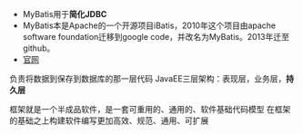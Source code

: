 - MyBatis用于**简化JDBC**
- MyBatis本是Apache的一个开源项目iBatis，2010年这个项目由apache software foundation迁移到google code，并改名为MyBatis。2013年迁至github。
- [官网](https://mybatis.org/mybatis-3/zh/index.html)

负责将数据到保存到数据库的那一层代码
JavaEE三层架构：表现层，业务层，**持久层**

框架就是一个半成品软件，是一套可重用的、通用的、软件基础代码模型
在框架的基础之上构建软件编写更加高效、规范、通用、可扩展
